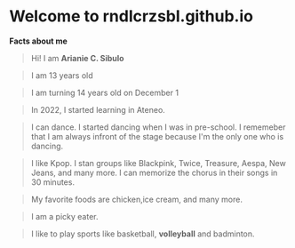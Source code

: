 # Welcome to **rndlcrzsbl.github.io**

**Facts about me**

>Hi! I am **Arianie C. Sibulo** 

>I am 13 years old

> I am turning 14 years old on December 1

> In 2022, I started learning in Ateneo.

> I can dance. I started dancing when I was in pre-school. I rememeber that I am always infront of the stage because I'm the only one who is dancing.

> I like Kpop. I stan groups like Blackpink, Twice, Treasure, Aespa, New Jeans, and many more. I can memorize the chorus in their songs in 30 minutes.

> My favorite foods are chicken,ice cream, and many more. 

> I am a picky eater.

>I like to play sports like basketball, **volleyball** and badminton.

	
